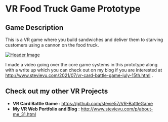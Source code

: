 # VR Food Truck Game Prototype

## Game Description 
This is a VR game where you build sandwiches and deliver them to starving customers using a cannon on the food truck. 

[![Header Image](https://github.com/stevie57/VR-Cooking-Training-Prototype/blob/main/Assets/Textures/Sandwich%20image.png)](https://www.youtube.com/watch?v=idGoXzuUl7Y)

I made a video going over the core game systems in this prototype along with a write up which you can check out on my blog if you are interested at http://www.stevievu.com/2021/07/vr-card-battle-game-july-15th.html .

## Check out my other VR Projects
* **VR Card Battle Game** : https://github.com/stevie57/VR-BattleGame
* **My VR Web Portfolio and Blog** : http://www.stevievu.com/p/about-me_31.html
